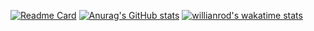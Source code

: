 [![Readme Card](https://github-readme-stats.vercel.app/api/pin/?username=Jaron-Wilson&repo=github-readme-stats)](https://github.com/anuraghazra/github-readme-stats)
[![Anurag's GitHub stats](https://github-readme-stats.vercel.app/api?username=Jaron-Wilson)](https://github.com/Jaron-Wilson/github-readme-stats)
[![willianrod's wakatime stats](https://github-readme-stats.vercel.app/api/wakatime?username=Jaron-Wilson)](https://github.com/anuraghazra/github-readme-stats)

